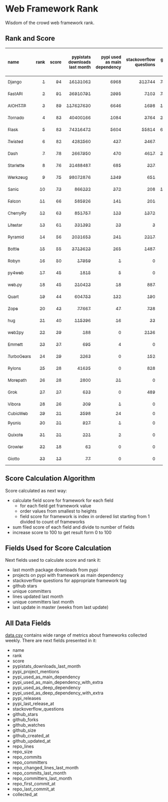 # Web Framework Rank
Wisdom of the crowd web framework rank.

## Rank and Score
<sub>name</sub> | <sub>rank</sub> | <sub>score</sub> | <sub>pypistats downloads last month</sub> | <sub>pypi used as main dependency</sub> | <sub>stackoverflow questions</sub> | <sub>github stars</sub> | <sub>repo unique committers</sub> | <sub>repo changed lines last month</sub> | <sub>repo unique committers last month</sub> | <sub>repo last commit</sub>
:--- | ---: | ---: | ---: | ---: | ---: | ---: | ---: | ---: | ---: | ---:
[<sub>Django</sub>](https://github.com/django/django "first commit: 2005-07-13") | [<sub>1</sub>](# "  +0 last week") | [<sub>94</sub>](# "  +0 last week") | [<sub>16131062</sub>](# "  #7 in pypistats downloads last month +11.83% last week") | [<sub>6968</sub>](# "  #1 in pypi used as main dependency +0.52% last week") | [<sub>312744</sub>](# "  #1 in stackoverflow questions +0.02% last week") | [<sub>78109</sub>](# "  #1 in github stars +0.14% last week") | [<sub>3105</sub>](# "  #1 in repo unique committers +0.03% last week") | [<sub>2785</sub>](# "  #4 in repo changed lines last month -9.67% last week") | [<sub>33</sub>](# "  #1 in repo unique committers last month -8.33% last week") | [<sub>2024-07-19</sub>](# "▲ #4 in repo last commit 1 week ago")
[<sub>FastAPI</sub>](https://github.com/tiangolo/fastapi "first commit: 2018-12-05; uses: Starlette") | [<sub>2</sub>](# "  +0 last week") | [<sub>91</sub>](# "  +0 last week") | [<sub>36910791</sub>](# "  #5 in pypistats downloads last month +7.9% last week") | [<sub>2995</sub>](# "  #4 in pypi used as main dependency +1.05% last week") | [<sub>7103</sub>](# "  #3 in stackoverflow questions +0.47% last week") | [<sub>73707</sub>](# "  #2 in github stars +0.28% last week") | [<sub>665</sub>](# "  #4 in repo unique committers +0.91% last week") | [<sub>2858</sub>](# "  #3 in repo changed lines last month -9.9% last week") | [<sub>16</sub>](# "  #2 in repo unique committers last month +33.33% last week") | [<sub>2024-07-18</sub>](# "▲ #4 in repo last commit 1 week ago")
[<sub>AIOHTTP</sub>](https://github.com/aio-libs/aiohttp "first commit: 2013-10-01") | [<sub>3</sub>](# "  +0 last week") | [<sub>89</sub>](# "  +3 last week") | [<sub>117627630</sub>](# "  #1 in pypistats downloads last month +9.76% last week") | [<sub>6646</sub>](# "  #2 in pypi used as main dependency +0.64% last week") | [<sub>1698</sub>](# "  #9 in stackoverflow questions -0.12% last week") | [<sub>14815</sub>](# "  #7 in github stars +0.12% last week") | [<sub>755</sub>](# "  #3 in repo unique committers +0.27% last week") | [<sub>765</sub>](# "▲ #10 in repo changed lines last month +113.69% last week") | [<sub>10</sub>](# "▲ #3 in repo unique committers last month +150.0% last week") | [<sub>2024-07-20</sub>](# "  #1 in repo last commit 1 week ago")
[<sub>Tornado</sub>](https://github.com/tornadoweb/tornado "first commit: 2009-09-09") | [<sub>4</sub>](# "▲ +1 last week") | [<sub>83</sub>](# "▲ -1 last week") | [<sub>40400166</sub>](# "  #4 in pypistats downloads last month +7.3% last week") | [<sub>1084</sub>](# "  #6 in pypi used as main dependency +0.09% last week") | [<sub>3764</sub>](# "  #5 in stackoverflow questions +0.0% last week") | [<sub>21621</sub>](# "  #4 in github stars +0.03% last week") | [<sub>459</sub>](# "  #6 in repo unique committers +0.22% last week") | [<sub>1646</sub>](# "  #7 in repo changed lines last month +0.12% last week") | [<sub>4</sub>](# "▼ #11 in repo unique committers last month +0.0% last week") | [<sub>2024-07-15</sub>](# "▲ #4 in repo last commit 1 week ago")
[<sub>Flask</sub>](https://github.com/pallets/flask "first commit: 2010-04-06; uses: Werkzeug") | [<sub>5</sub>](# "▼ -1 last week") | [<sub>83</sub>](# "▼ -2 last week") | [<sub>74316472</sub>](# "  #3 in pypistats downloads last month +9.44% last week") | [<sub>5604</sub>](# "  #3 in pypi used as main dependency +0.43% last week") | [<sub>55814</sub>](# "  #2 in stackoverflow questions +0.02% last week") | [<sub>67112</sub>](# "  #3 in github stars +0.1% last week") | [<sub>848</sub>](# "  #2 in repo unique committers +0.0% last week") | [<sub>332</sub>](# "  #13 in repo changed lines last month +0.0% last week") | [<sub>3</sub>](# "▼ #14 in repo unique committers last month +0.0% last week") | [<sub>2024-07-11</sub>](# "▼ #13 in repo last commit 2 weeks ago")
[<sub>Twisted</sub>](https://github.com/twisted/twisted "first commit: 2001-07-09") | [<sub>6</sub>](# "  +0 last week") | [<sub>82</sub>](# "  +2 last week") | [<sub>4282560</sub>](# "  #8 in pypistats downloads last month +12.29% last week") | [<sub>437</sub>](# "  #9 in pypi used as main dependency +0.0% last week") | [<sub>3467</sub>](# "  #6 in stackoverflow questions +0.03% last week") | [<sub>5498</sub>](# "  #15 in github stars -0.02% last week") | [<sub>321</sub>](# "  #9 in repo unique committers +0.0% last week") | [<sub>5438</sub>](# "  #1 in repo changed lines last month -47.23% last week") | [<sub>7</sub>](# "  #5 in repo unique committers last month +0.0% last week") | [<sub>2024-07-20</sub>](# "▲ #1 in repo last commit 1 week ago")
[<sub>Dash</sub>](https://github.com/plotly/dash "first commit: 2015-04-10") | [<sub>7</sub>](# "  +0 last week") | [<sub>78</sub>](# "  +0 last week") | [<sub>2667950</sub>](# "  #10 in pypistats downloads last month +13.33% last week") | [<sub>470</sub>](# "  #8 in pypi used as main dependency +0.43% last week") | [<sub>4617</sub>](# "  #4 in stackoverflow questions +0.0% last week") | [<sub>20923</sub>](# "  #5 in github stars +0.19% last week") | [<sub>196</sub>](# "  #15 in repo unique committers +0.0% last week") | [<sub>1382</sub>](# "▲ #8 in repo changed lines last month -1.85% last week") | [<sub>5</sub>](# "▼ #8 in repo unique committers last month -16.67% last week") | [<sub>2024-07-16</sub>](# "▲ #4 in repo last commit 1 week ago")
[<sub>Starlette</sub>](https://github.com/encode/starlette "first commit: 2018-06-25; used by: FastAPI") | [<sub>8</sub>](# "▲ +3 last week") | [<sub>76</sub>](# "▲ +9 last week") | [<sub>31488487</sub>](# "  #6 in pypistats downloads last month +9.62% last week") | [<sub>685</sub>](# "  #7 in pypi used as main dependency +0.74% last week") | [<sub>327</sub>](# "  #17 in stackoverflow questions +0.0% last week") | [<sub>9813</sub>](# "  #8 in github stars +0.12% last week") | [<sub>287</sub>](# "  #10 in repo unique committers +1.06% last week") | [<sub>64</sub>](# "▲ #15 in repo changed lines last month +1500.0% last week") | [<sub>7</sub>](# "▲ #5 in repo unique committers last month +600.0% last week") | [<sub>2024-07-20</sub>](# "▲ #1 in repo last commit 1 week ago")
[<sub>Werkzeug</sub>](https://github.com/pallets/werkzeug "first commit: 2007-05-04; used by: Flask and Quart") | [<sub>9</sub>](# "  +0 last week") | [<sub>75</sub>](# "  +2 last week") | [<sub>98072876</sub>](# "  #2 in pypistats downloads last month +9.28% last week") | [<sub>1349</sub>](# "  #5 in pypi used as main dependency +0.22% last week") | [<sub>651</sub>](# "  #15 in stackoverflow questions +0.0% last week") | [<sub>6593</sub>](# "  #12 in github stars +0.08% last week") | [<sub>504</sub>](# "  #5 in repo unique committers +0.2% last week") | [<sub>244</sub>](# "  #14 in repo changed lines last month +369.23% last week") | [<sub>4</sub>](# "  #11 in repo unique committers last month +33.33% last week") | [<sub>2024-07-14</sub>](# "▲ #4 in repo last commit 1 week ago")
[<sub>Sanic</sub>](https://github.com/sanic-org/sanic "first commit: 2016-05-26") | [<sub>10</sub>](# "▼ -2 last week") | [<sub>73</sub>](# "▼ +0 last week") | [<sub>866232</sub>](# "▲ #12 in pypistats downloads last month +13.06% last week") | [<sub>372</sub>](# "  #10 in pypi used as main dependency +0.0% last week") | [<sub>208</sub>](# "  #18 in stackoverflow questions +0.0% last week") | [<sub>17904</sub>](# "  #6 in github stars +0.08% last week") | [<sub>381</sub>](# "  #7 in repo unique committers +0.0% last week") | [<sub>4248</sub>](# "  #2 in repo changed lines last month +0.0% last week") | [<sub>5</sub>](# "  #8 in repo unique committers last month +0.0% last week") | [<sub>2024-06-30</sub>](# "▼ #15 in repo last commit 3 weeks ago")
[<sub>Falcon</sub>](https://github.com/falconry/falcon "first commit: 2012-12-06; used by: hug") | [<sub>11</sub>](# "▼ -1 last week") | [<sub>66</sub>](# "▼ -2 last week") | [<sub>585926</sub>](# "  #15 in pypistats downloads last month +11.16% last week") | [<sub>141</sub>](# "  #13 in pypi used as main dependency +0.0% last week") | [<sub>201</sub>](# "  #19 in stackoverflow questions +0.0% last week") | [<sub>9451</sub>](# "  #9 in github stars +0.05% last week") | [<sub>213</sub>](# "  #13 in repo unique committers +0.47% last week") | [<sub>1154</sub>](# "▲ #9 in repo changed lines last month +82.88% last week") | [<sub>4</sub>](# "  #11 in repo unique committers last month +33.33% last week") | [<sub>2024-07-18</sub>](# "▼ #4 in repo last commit 1 week ago")
[<sub>CherryPy</sub>](https://github.com/cherrypy/cherrypy "first commit: 2004-11-20") | [<sub>12</sub>](# "  +0 last week") | [<sub>63</sub>](# "  -1 last week") | [<sub>851757</sub>](# "▼ #13 in pypistats downloads last month +8.09% last week") | [<sub>123</sub>](# "  #15 in pypi used as main dependency +0.82% last week") | [<sub>1372</sub>](# "  #11 in stackoverflow questions +0.0% last week") | [<sub>1814</sub>](# "  #21 in github stars +0.22% last week") | [<sub>152</sub>](# "  #17 in repo unique committers +0.0% last week") | [<sub>2683</sub>](# "  #5 in repo changed lines last month -5.19% last week") | [<sub>5</sub>](# "▼ #8 in repo unique committers last month -16.67% last week") | [<sub>2024-07-02</sub>](# "▼ #15 in repo last commit 3 weeks ago")
[<sub>Litestar</sub>](https://github.com/litestar-org/litestar "first commit: 2021-12-06") | [<sub>13</sub>](# "  +0 last week") | [<sub>61</sub>](# "  -2 last week") | [<sub>331392</sub>](# "  #16 in pypistats downloads last month -12.73% last week") | [<sub>23</sub>](# "  #18 in pypi used as main dependency +0.0% last week") | [<sub>3</sub>](# "  #23 in stackoverflow questions +0.0% last week") | [<sub>5163</sub>](# "  #16 in github stars +0.43% last week") | [<sub>212</sub>](# "  #14 in repo unique committers +0.47% last week") | [<sub>490</sub>](# "▼ #11 in repo changed lines last month -68.02% last week") | [<sub>9</sub>](# "▼ #4 in repo unique committers last month -10.0% last week") | [<sub>2024-07-15</sub>](# "▲ #4 in repo last commit 1 week ago")
[<sub>Pyramid</sub>](https://github.com/Pylons/pyramid "first commit: 2008-07-04; used by: CubicWeb") | [<sub>14</sub>](# "  +0 last week") | [<sub>56</sub>](# "  +0 last week") | [<sub>2031653</sub>](# "  #11 in pypistats downloads last month +8.31% last week") | [<sub>241</sub>](# "  #12 in pypi used as main dependency +0.0% last week") | [<sub>2217</sub>](# "  #7 in stackoverflow questions +0.0% last week") | [<sub>3923</sub>](# "  #18 in github stars +0.0% last week") | [<sub>367</sub>](# "  #8 in repo unique committers +0.0% last week") | [<sub>0</sub>](# "  #17 in repo changed lines last month +100% last week") | [<sub>0</sub>](# "  #17 in repo unique committers last month +100% last week") | [<sub>2024-06-10</sub>](# "  #17 in repo last commit 6 weeks ago")
[<sub>Bottle</sub>](https://github.com/bottlepy/bottle "first commit: 2009-06-30") | [<sub>15</sub>](# "  +0 last week") | [<sub>55</sub>](# "  +0 last week") | [<sub>3713623</sub>](# "  #9 in pypistats downloads last month +10.52% last week") | [<sub>265</sub>](# "  #11 in pypi used as main dependency +1.15% last week") | [<sub>1487</sub>](# "  #10 in stackoverflow questions +0.0% last week") | [<sub>8342</sub>](# "  #10 in github stars +0.05% last week") | [<sub>232</sub>](# "  #12 in repo unique committers +0.0% last week") | [<sub>0</sub>](# "  #17 in repo changed lines last month +100% last week") | [<sub>0</sub>](# "  #17 in repo unique committers last month +100% last week") | [<sub>2024-01-03</sub>](# "  #25 in repo last commit 29 weeks ago")
[<sub>Robyn</sub>](https://github.com/sansyrox/robyn "first commit: 2021-05-22") | [<sub>16</sub>](# "  +0 last week") | [<sub>50</sub>](# "  -3 last week") | [<sub>17959</sub>](# "  #21 in pypistats downloads last month +2.61% last week") | [<sub>1</sub>](# "  #25 in pypi used as main dependency +0.0% last week") | [<sub>0</sub>](# "  #24 in stackoverflow questions +100% last week") | [<sub>3950</sub>](# "  #17 in github stars +0.66% last week") | [<sub>69</sub>](# "  #22 in repo unique committers +0.0% last week") | [<sub>384</sub>](# "▼ #12 in repo changed lines last month -13.32% last week") | [<sub>7</sub>](# "▼ #5 in repo unique committers last month -12.5% last week") | [<sub>2024-07-19</sub>](# "▼ #4 in repo last commit 1 week ago")
[<sub>py4web</sub>](https://github.com/web2py/py4web "first commit: 2019-03-25") | [<sub>17</sub>](# "  +0 last week") | [<sub>45</sub>](# "  -3 last week") | [<sub>1815</sub>](# "  #25 in pypistats downloads last month +9.01% last week") | [<sub>5</sub>](# "  #22 in pypi used as main dependency +0.0% last week") | [<sub>0</sub>](# "  #24 in stackoverflow questions +100% last week") | [<sub>240</sub>](# "  #27 in github stars +0.42% last week") | [<sub>73</sub>](# "  #21 in repo unique committers +0.0% last week") | [<sub>2192</sub>](# "  #6 in repo changed lines last month +11.61% last week") | [<sub>2</sub>](# "▼ #15 in repo unique committers last month +0.0% last week") | [<sub>2024-07-16</sub>](# "▼ #4 in repo last commit 1 week ago")
[<sub>web.py</sub>](https://github.com/webpy/webpy "first commit: 1970-01-01") | [<sub>18</sub>](# "  +0 last week") | [<sub>45</sub>](# "  +0 last week") | [<sub>210423</sub>](# "  #17 in pypistats downloads last month +78.95% last week") | [<sub>18</sub>](# "  #20 in pypi used as main dependency +0.0% last week") | [<sub>887</sub>](# "  #12 in stackoverflow questions +0.0% last week") | [<sub>5883</sub>](# "  #13 in github stars +0.02% last week") | [<sub>97</sub>](# "  #20 in repo unique committers +0.0% last week") | [<sub>0</sub>](# "  #17 in repo changed lines last month +100% last week") | [<sub>0</sub>](# "  #17 in repo unique committers last month +100% last week") | [<sub>2024-04-30</sub>](# "  #22 in repo last commit 12 weeks ago")
[<sub>Quart</sub>](https://github.com/pallets/quart "first commit: 2017-05-14; uses: Werkzeug") | [<sub>19</sub>](# "  +0 last week") | [<sub>44</sub>](# "  +0 last week") | [<sub>604753</sub>](# "  #14 in pypistats downloads last month +11.47% last week") | [<sub>132</sub>](# "  #14 in pypi used as main dependency +0.0% last week") | [<sub>190</sub>](# "  #20 in stackoverflow questions +1.06% last week") | [<sub>2785</sub>](# "  #19 in github stars +0.58% last week") | [<sub>105</sub>](# "  #19 in repo unique committers +0.0% last week") | [<sub>0</sub>](# "  #17 in repo changed lines last month +100% last week") | [<sub>0</sub>](# "  #17 in repo unique committers last month +100% last week") | [<sub>2024-05-19</sub>](# "  #19 in repo last commit 9 weeks ago")
[<sub>Zope</sub>](https://github.com/zopefoundation/Zope "first commit: 1996-06-17") | [<sub>20</sub>](# "  +0 last week") | [<sub>43</sub>](# "  +0 last week") | [<sub>77667</sub>](# "  #19 in pypistats downloads last month +12.44% last week") | [<sub>47</sub>](# "  #16 in pypi used as main dependency +0.0% last week") | [<sub>738</sub>](# "  #14 in stackoverflow questions +0.0% last week") | [<sub>350</sub>](# "  #26 in github stars +0.0% last week") | [<sub>177</sub>](# "  #16 in repo unique committers +0.0% last week") | [<sub>0</sub>](# "  #17 in repo changed lines last month +100% last week") | [<sub>0</sub>](# "  #17 in repo unique committers last month +100% last week") | [<sub>2024-06-12</sub>](# "  #17 in repo last commit 6 weeks ago")
[<sub>hug</sub>](https://github.com/hugapi/hug "first commit: 2015-07-17; uses: Falcon") | [<sub>21</sub>](# "  +0 last week") | [<sub>40</sub>](# "  +0 last week") | [<sub>115396</sub>](# "  #18 in pypistats downloads last month +28.28% last week") | [<sub>16</sub>](# "  #21 in pypi used as main dependency +0.0% last week") | [<sub>33</sub>](# "  #22 in stackoverflow questions +0.0% last week") | [<sub>6855</sub>](# "  #11 in github stars +0.01% last week") | [<sub>125</sub>](# "  #18 in repo unique committers +0.0% last week") | [<sub>0</sub>](# "  #17 in repo changed lines last month +100% last week") | [<sub>0</sub>](# "  #17 in repo unique committers last month +100% last week") | [<sub>2023-06-30</sub>](# "  #26 in repo last commit 56 weeks ago")
[<sub>web2py</sub>](https://github.com/web2py/web2py "first commit: 2011-11-23") | [<sub>22</sub>](# "▲ +1 last week") | [<sub>39</sub>](# "▲ +0 last week") | [<sub>188</sub>](# "▼ #31 in pypistats downloads last month +0.0% last week") | [<sub>0</sub>](# "  #28 in pypi used as main dependency +100% last week") | [<sub>2136</sub>](# "  #8 in stackoverflow questions +0.0% last week") | [<sub>2099</sub>](# "  #20 in github stars +0.1% last week") | [<sub>276</sub>](# "  #11 in repo unique committers +0.0% last week") | [<sub>0</sub>](# "  #17 in repo changed lines last month +100% last week") | [<sub>0</sub>](# "  #17 in repo unique committers last month +100% last week") | [<sub>2024-05-18</sub>](# "  #19 in repo last commit 10 weeks ago")
[<sub>Emmett</sub>](https://github.com/emmett-framework/emmett "first commit: 2014-10-22") | [<sub>23</sub>](# "▼ -1 last week") | [<sub>37</sub>](# "▼ -2 last week") | [<sub>695</sub>](# "▲ #27 in pypistats downloads last month +10.85% last week") | [<sub>4</sub>](# "  #23 in pypi used as main dependency +0.0% last week") | [<sub>0</sub>](# "  #24 in stackoverflow questions +100% last week") | [<sub>1034</sub>](# "  #22 in github stars +0.29% last week") | [<sub>26</sub>](# "  #28 in repo unique committers +0.0% last week") | [<sub>34</sub>](# "▼ #16 in repo changed lines last month +0.0% last week") | [<sub>1</sub>](# "▼ #16 in repo unique committers last month +0.0% last week") | [<sub>2024-07-07</sub>](# "▼ #13 in repo last commit 2 weeks ago")
[<sub>TurboGears</sub>](https://github.com/TurboGears/tg2 "first commit: 2007-06-27") | [<sub>24</sub>](# "  +0 last week") | [<sub>29</sub>](# "  +0 last week") | [<sub>2263</sub>](# "  #24 in pypistats downloads last month +13.38% last week") | [<sub>0</sub>](# "  #28 in pypi used as main dependency +100% last week") | [<sub>152</sub>](# "  #21 in stackoverflow questions +0.0% last week") | [<sub>801</sub>](# "  #23 in github stars +0.12% last week") | [<sub>38</sub>](# "  #24 in repo unique committers +0.0% last week") | [<sub>0</sub>](# "  #17 in repo changed lines last month +100% last week") | [<sub>0</sub>](# "  #17 in repo unique committers last month +100% last week") | [<sub>2024-03-25</sub>](# "  #23 in repo last commit 17 weeks ago")
[<sub>Pylons</sub>](https://github.com/Pylons/pylons "first commit: 2006-02-18") | [<sub>25</sub>](# "▲ +1 last week") | [<sub>28</sub>](# "▲ +0 last week") | [<sub>41635</sub>](# "  #20 in pypistats downloads last month +34.99% last week") | [<sub>0</sub>](# "  #28 in pypi used as main dependency +100% last week") | [<sub>828</sub>](# "  #13 in stackoverflow questions +0.0% last week") | [<sub>231</sub>](# "  #28 in github stars +0.0% last week") | [<sub>36</sub>](# "  #25 in repo unique committers +0.0% last week") | [<sub>0</sub>](# "  #17 in repo changed lines last month +100% last week") | [<sub>0</sub>](# "  #17 in repo unique committers last month +100% last week") | [<sub>2018-01-12</sub>](# "  #31 in repo last commit 341 weeks ago")
[<sub>Morepath</sub>](https://github.com/morepath/morepath "first commit: 2013-07-17") | [<sub>26</sub>](# "▼ -1 last week") | [<sub>28</sub>](# "▼ +0 last week") | [<sub>2800</sub>](# "▼ #23 in pypistats downloads last month -12.01% last week") | [<sub>21</sub>](# "  #19 in pypi used as main dependency +0.0% last week") | [<sub>0</sub>](# "  #24 in stackoverflow questions +100% last week") | [<sub>394</sub>](# "  #25 in github stars +0.0% last week") | [<sub>28</sub>](# "  #26 in repo unique committers +0.0% last week") | [<sub>0</sub>](# "  #17 in repo changed lines last month +100% last week") | [<sub>0</sub>](# "  #17 in repo unique committers last month +100% last week") | [<sub>2022-05-29</sub>](# "  #27 in repo last commit 112 weeks ago")
[<sub>Grok</sub>](https://github.com/zopefoundation/grok "first commit: 2006-10-14") | [<sub>27</sub>](# "  +0 last week") | [<sub>27</sub>](# "  +0 last week") | [<sub>633</sub>](# "▼ #28 in pypistats downloads last month -4.81% last week") | [<sub>0</sub>](# "  #28 in pypi used as main dependency +100% last week") | [<sub>489</sub>](# "  #16 in stackoverflow questions -0.2% last week") | [<sub>26</sub>](# "  #32 in github stars +0.0% last week") | [<sub>45</sub>](# "  #23 in repo unique committers +0.0% last week") | [<sub>0</sub>](# "  #17 in repo changed lines last month +100% last week") | [<sub>0</sub>](# "  #17 in repo unique committers last month +100% last week") | [<sub>2024-05-08</sub>](# "  #21 in repo last commit 11 weeks ago")
[<sub>Vibora</sub>](https://github.com/vibora-io/vibora "first commit: 2018-06-13") | [<sub>28</sub>](# "  +0 last week") | [<sub>26</sub>](# "  +0 last week") | [<sub>309</sub>](# "  #29 in pypistats downloads last month -0.96% last week") | [<sub>1</sub>](# "  #25 in pypi used as main dependency +0.0% last week") | [<sub>0</sub>](# "  #24 in stackoverflow questions +100% last week") | [<sub>5671</sub>](# "  #14 in github stars -0.04% last week") | [<sub>27</sub>](# "  #27 in repo unique committers +0.0% last week") | [<sub>0</sub>](# "  #17 in repo changed lines last month +100% last week") | [<sub>0</sub>](# "  #17 in repo unique committers last month +100% last week") | [<sub>2019-02-11</sub>](# "  #30 in repo last commit 284 weeks ago")
[<sub>CubicWeb</sub>](https://forge.extranet.logilab.fr/cubicweb/cubicweb "uses: Pyramid") | [<sub>29</sub>](# "▲ +1 last week") | [<sub>21</sub>](# "▲ +0 last week") | [<sub>3598</sub>](# "▲ #22 in pypistats downloads last month +16.21% last week") | [<sub>24</sub>](# "  #17 in pypi used as main dependency +0.0% last week") | [<sub>0</sub>](# "  #24 in stackoverflow questions +100% last week") | [<sub>0</sub>](# "  #33 in github stars +100% last week") | [<sub>0</sub>](# "  #33 in repo unique committers +100% last week") | [<sub>0</sub>](# "  #17 in repo changed lines last month +100% last week") | [<sub>0</sub>](# "  #17 in repo unique committers last month +100% last week") | [<sub></sub>](# "  #32 in repo last commit")
[<sub>Pycnic</sub>](https://github.com/nullism/pycnic "first commit: 2015-11-04") | [<sub>30</sub>](# "▼ -1 last week") | [<sub>21</sub>](# "▼ +0 last week") | [<sub>927</sub>](# "  #26 in pypistats downloads last month +7.67% last week") | [<sub>1</sub>](# "  #25 in pypi used as main dependency +0.0% last week") | [<sub>0</sub>](# "  #24 in stackoverflow questions +100% last week") | [<sub>159</sub>](# "  #29 in github stars +0.0% last week") | [<sub>11</sub>](# "  #29 in repo unique committers +0.0% last week") | [<sub>0</sub>](# "  #17 in repo changed lines last month +100% last week") | [<sub>0</sub>](# "  #17 in repo unique committers last month +100% last week") | [<sub>2022-04-05</sub>](# "  #28 in repo last commit 120 weeks ago")
[<sub>Quixote</sub>](https://github.com/nascheme/quixote "first commit: 2006-03-16") | [<sub>31</sub>](# "  +0 last week") | [<sub>21</sub>](# "  +1 last week") | [<sub>221</sub>](# "▲ #30 in pypistats downloads last month +26.29% last week") | [<sub>2</sub>](# "  #24 in pypi used as main dependency +0.0% last week") | [<sub>0</sub>](# "  #24 in stackoverflow questions +100% last week") | [<sub>82</sub>](# "  #30 in github stars +0.0% last week") | [<sub>6</sub>](# "  #30 in repo unique committers +0.0% last week") | [<sub>0</sub>](# "  #17 in repo changed lines last month +100% last week") | [<sub>0</sub>](# "  #17 in repo unique committers last month +100% last week") | [<sub>2024-03-01</sub>](# "  #24 in repo last commit 21 weeks ago")
[<sub>Growler</sub>](https://github.com/pyGrowler/Growler "first commit: 2014-08-17") | [<sub>32</sub>](# "  +0 last week") | [<sub>18</sub>](# "  +0 last week") | [<sub>62</sub>](# "  #33 in pypistats downloads last month +21.57% last week") | [<sub>0</sub>](# "  #28 in pypi used as main dependency +100% last week") | [<sub>0</sub>](# "  #24 in stackoverflow questions +100% last week") | [<sub>686</sub>](# "  #24 in github stars +0.0% last week") | [<sub>6</sub>](# "  #30 in repo unique committers +0.0% last week") | [<sub>0</sub>](# "  #17 in repo changed lines last month +100% last week") | [<sub>0</sub>](# "  #17 in repo unique committers last month +100% last week") | [<sub>2020-03-08</sub>](# "  #29 in repo last commit 228 weeks ago")
[<sub>Giotto</sub>](https://github.com/priestc/giotto "first commit: 2012-02-26") | [<sub>33</sub>](# "  +0 last week") | [<sub>13</sub>](# "  +0 last week") | [<sub>77</sub>](# "  #32 in pypistats downloads last month +14.93% last week") | [<sub>0</sub>](# "  #28 in pypi used as main dependency +100% last week") | [<sub>0</sub>](# "  #24 in stackoverflow questions +100% last week") | [<sub>59</sub>](# "  #31 in github stars +0.0% last week") | [<sub>3</sub>](# "  #32 in repo unique committers +0.0% last week") | [<sub>0</sub>](# "  #17 in repo changed lines last month +100% last week") | [<sub>0</sub>](# "  #17 in repo unique committers last month +100% last week") | [<sub>2013-10-07</sub>](# "  #32 in repo last commit 563 weeks ago")

## Score Calculation Algorithm
Score calculated as next way:
- calculate field score for framework for each field
  - for each field get framework value
  - order values from smallest to heights
  - field score for framework is index in ordered list starting from 1 divided to count of frameworks
- sum filed score of each field and divide to number of fields
- increase score to 100 to get result form 0 to 100

## Fields Used for Score Calculation
Next fields used to calculate score and rank it:
- last month package downloads from pypi
- projects on pypi with framework as main dependency
- stackoverflow questions for appropriate framework tag
- github stars
- unique committers
- lines updated last month
- unique committers last month
- last update in master (weeks from last update)

## All Data Fields
[data.csv](data.csv) contains wide range of metrics about frameworks collected weekly.
There are next fields presented in it: 

- name
- rank
- score
- pypistats_downloads_last_month
- pypi_project_mentions
- pypi_used_as_main_dependency
- pypi_used_as_main_dependency_with_extra
- pypi_used_as_deep_dependency
- pypi_used_as_deep_dependency_with_extra
- pypi_releases
- pypi_last_release_at
- stackoverflow_questions
- github_stars
- github_forks
- github_watches
- github_size
- github_created_at
- github_updated_at
- repo_lines
- repo_size
- repo_commits
- repo_committers
- repo_changed_lines_last_month
- repo_commits_last_month
- repo_committers_last_month
- repo_first_commit_at
- repo_last_commit_at
- collected_at
